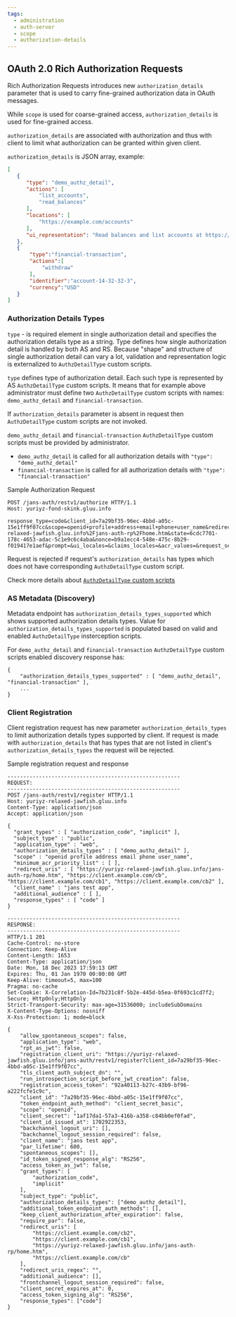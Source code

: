 ```yaml
---
tags:
  - administration
  - auth-server
  - scope
  - authorization-details
---
```


## OAuth 2.0 Rich Authorization Requests

Rich Authorization Requests introduces new `authorization_details` parameter that is used to carry fine-grained authorization data in OAuth messages.

While `scope` is used for coarse-grained access, `authorization_details` is used for fine-grained access.

`authorization_details` are associated with authorization and thus with client to limit what authorization can be granted within given client.

`authorization_details` is JSON array, example:

```json
[
   {
      "type": "demo_authz_detail",
      "actions": [
          "list_accounts",
          "read_balances"
      ],
      "locations": [
          "https://example.com/accounts"
      ],
      "ui_representation": "Read balances and list accounts at https://example.com/accounts"
   },
   {
       "type":"financial-transaction",
       "actions":[
           "withdraw"
       ],
       "identifier":"account-14-32-32-3",
       "currency":"USD"
   }
]
```

### Authorization Details Types

`type` - is required element in single authorization detail and specifies the authorization details type as a string.
Type defines how single authorization detail is handled by both AS and RS. 
Because "shape" and structure of single authorization detail can vary a lot, validation and representation logic is externalized to `AuthzDetailType` custom scripts.

`type` defines type of authorization detail. Each such type is represented by AS `AuthzDetailType` custom scripts.
It means that for example above administrator must define two `AuthzDetailType` custom scripts with names: `demo_authz_detail` and `financial-transaction`. 

If `authorization_details` parameter is absent in request then `AuthzDetailType` custom scripts are not invoked. 

`demo_authz_detail` and `financial-transaction` `AuthzDetailType` custom scripts must be provided by administrator.

- `demo_authz_detail` is called for all authorization details with `"type": "demo_authz_detail"`
- `financial-transaction` is called for all authorization details with `"type": "financial-transaction"`

Sample Authorization Request
```
POST /jans-auth/restv1/authorize HTTP/1.1
Host: yuriyz-fond-skink.gluu.info

response_type=code&client_id=7a29bf35-96ec-4bbd-a05c-15e1ff9f07cc&scope=openid+profile+address+email+phone+user_name&redirect_uri=https%3A%2F%2Fyuriyz-relaxed-jawfish.gluu.info%2Fjans-auth-rp%2Fhome.htm&state=6cdc7701-178c-4653-adac-5c1e9c6c4aba&nonce=b9a1ecc4-548e-475c-8b29-f019417e1aef&prompt=&ui_locales=&claims_locales=&acr_values=&request_session_id=false&authorization_details=%5B%0A++%7B%0A++++%22type%22%3A+%22demo_authz_detail%22%2C%0A++++%22actions%22%3A+%5B%0A++++++%22list_accounts%22%2C%0A++++++%22read_balances%22%0A++++%5D%2C%0A++++%22locations%22%3A+%5B%0A++++++%22https%3A%2F%2Fexample.com%2Faccounts%22%0A++++%5D%2C%0A++++%22ui_representation%22%3A+%22Read+balances+and+list+accounts+at+https%3A%2F%2Fexample.com%2Faccounts%22%0A++%7D%0A%5D
```

Request is rejected if request's `authorization_details` has types which does not have corresponding `AuthzDetailType` custom script. 

Check more details about [`AuthzDetailType` custom scripts](../../developer/scripts/authz-detail.md)  

### AS Metadata (Discovery)

Metadata endpoint has `authorization_details_types_supported` which shows supported authorization details types.
Value for `authorization_details_types_supported` is populated based on valid and enabled `AuthzDetailType` insterception scripts.

For `demo_authz_detail` and `financial-transaction` `AuthzDetailType` custom scripts enabled discovery response has:

```text
{
    "authorization_details_types_supported" : [ "demo_authz_detail", "financial-transaction" ],
    ...
}
```
  
### Client Registration

Client registration request has new parameter `authorization_details_types` to limit authorization details types supported by client.
If request is made with `authorization_details` that has types that are not listed in client's `authorization_details_types` the request will be rejected.

Sample registration request and response
```text
-------------------------------------------------------
REQUEST:
-------------------------------------------------------
POST /jans-auth/restv1/register HTTP/1.1
Host: yuriyz-relaxed-jawfish.gluu.info
Content-Type: application/json
Accept: application/json

{
  "grant_types" : [ "authorization_code", "implicit" ],
  "subject_type" : "public",
  "application_type" : "web",
  "authorization_details_types" : [ "demo_authz_detail" ],
  "scope" : "openid profile address email phone user_name",
  "minimum_acr_priority_list" : [ ],
  "redirect_uris" : [ "https://yuriyz-relaxed-jawfish.gluu.info/jans-auth-rp/home.htm", "https://client.example.com/cb", "https://client.example.com/cb1", "https://client.example.com/cb2" ],
  "client_name" : "jans test app",
  "additional_audience" : [ ],
  "response_types" : [ "code" ]
}

-------------------------------------------------------
RESPONSE:
-------------------------------------------------------
HTTP/1.1 201
Cache-Control: no-store
Connection: Keep-Alive
Content-Length: 1653
Content-Type: application/json
Date: Mon, 18 Dec 2023 17:59:13 GMT
Expires: Thu, 01 Jan 1970 00:00:00 GMT
Keep-Alive: timeout=5, max=100
Pragma: no-cache
Set-Cookie: X-Correlation-Id=7b231c8f-5b2e-445d-b5ea-0f693c1cd7f2; Secure; HttpOnly;HttpOnly
Strict-Transport-Security: max-age=31536000; includeSubDomains
X-Content-Type-Options: nosniff
X-Xss-Protection: 1; mode=block

{
    "allow_spontaneous_scopes": false,
    "application_type": "web",
    "rpt_as_jwt": false,
    "registration_client_uri": "https://yuriyz-relaxed-jawfish.gluu.info/jans-auth/restv1/register?client_id=7a29bf35-96ec-4bbd-a05c-15e1ff9f07cc",
    "tls_client_auth_subject_dn": "",
    "run_introspection_script_before_jwt_creation": false,
    "registration_access_token": "92a40113-b27c-43b9-bf96-a222fcfe1c9c",
    "client_id": "7a29bf35-96ec-4bbd-a05c-15e1ff9f07cc",
    "token_endpoint_auth_method": "client_secret_basic",
    "scope": "openid",
    "client_secret": "1af17da1-57a3-416b-a358-c84bb0ef0fad",
    "client_id_issued_at": 1702922353,
    "backchannel_logout_uri": [],
    "backchannel_logout_session_required": false,
    "client_name": "jans test app",
    "par_lifetime": 600,
    "spontaneous_scopes": [],
    "id_token_signed_response_alg": "RS256",
    "access_token_as_jwt": false,
    "grant_types": [
        "authorization_code",
        "implicit"
    ],
    "subject_type": "public",
    "authorization_details_types": ["demo_authz_detail"],
    "additional_token_endpoint_auth_methods": [],
    "keep_client_authorization_after_expiration": false,
    "require_par": false,
    "redirect_uris": [
        "https://client.example.com/cb2",
        "https://client.example.com/cb1",
        "https://yuriyz-relaxed-jawfish.gluu.info/jans-auth-rp/home.htm",
        "https://client.example.com/cb"
    ],
    "redirect_uris_regex": "",
    "additional_audience": [],
    "frontchannel_logout_session_required": false,
    "client_secret_expires_at": 0,
    "access_token_signing_alg": "RS256",
    "response_types": ["code"]
}

```




 



